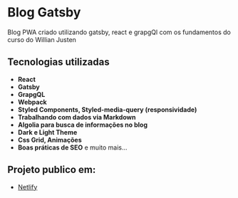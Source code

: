# Blog Gatsby

Blog PWA criado utilizando gatsby, react e grapgQl com os fundamentos do curso do Willian Justen

## Tecnologias utilizadas

* **React**
* **Gatsby**
* **GrapgQL**
* **Webpack**
* **Styled Components, Styled-media-query (responsividade)**
* **Trabalhando com dados via Markdown**
* **Algolia para busca de informações no blog**
* **Dark e Light Theme**
* **Css Grid, Animações**
* **Boas práticas de SEO**
e muito mais...

## Projeto publico em:

* [Netlify](https://gatsby-blog-csttn.netlify.app/) 


